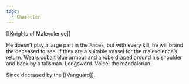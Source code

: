 ```yaml
---
tags:
  - Character
---
```

[[Knights of Malevolence]]

He doesn’t play a large part in the Faces, but with every kill, he will brand the deceased to see  if they are a suitable vessel for the malevolence’s return. Wears cobalt blue armour and a robe draped around his shoulder and back by a talisman. Longsword. Voice: the mandalorian. 

Since deceased by the [[Vanguard]].